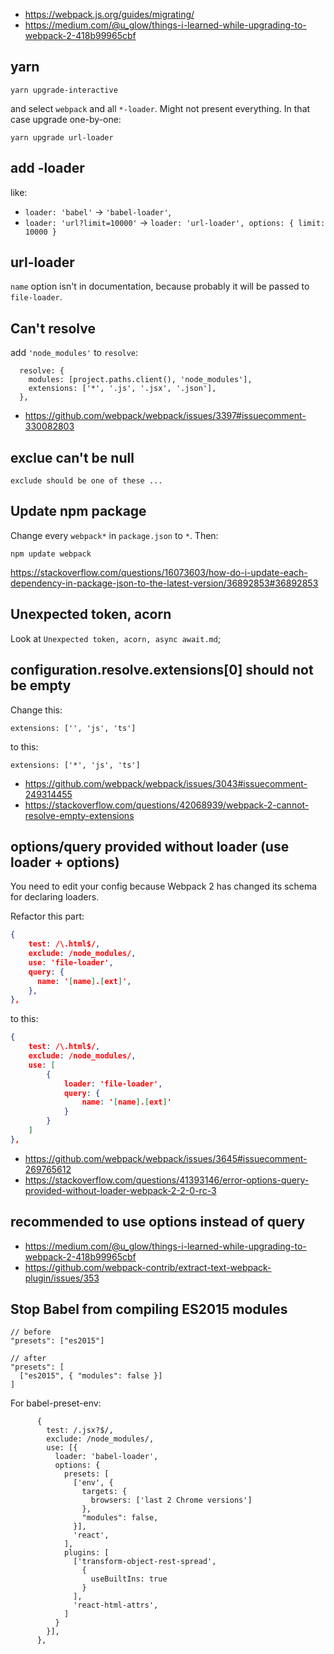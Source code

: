 - https://webpack.js.org/guides/migrating/
- https://medium.com/@u_glow/things-i-learned-while-upgrading-to-webpack-2-418b99965cbf

## yarn

`yarn upgrade-interactive`

and select `webpack` and all `*-loader`. Might not present everything. In that case upgrade one-by-one:

`yarn upgrade url-loader`

## add -loader

like:
- `loader: 'babel'` -> `'babel-loader'`,
- `loader: 'url?limit=10000'` -> `loader: 'url-loader', options: { limit: 10000 }`

## url-loader

`name` option isn't in documentation, because probably it will be passed to `file-loader`.

## Can't resolve

add `'node_modules'` to `resolve`:

```
  resolve: {
    modules: [project.paths.client(), 'node_modules'],
    extensions: ['*', '.js', '.jsx', '.json'],
  },
```

- https://github.com/webpack/webpack/issues/3397#issuecomment-330082803

## exclue can't be null

`exclude should be one of these ...`

## Update npm package

Change every `webpack*` in `package.json` to `*`. Then:

`npm update webpack`

https://stackoverflow.com/questions/16073603/how-do-i-update-each-dependency-in-package-json-to-the-latest-version/36892853#36892853

## Unexpected token, acorn

Look at `Unexpected token, acorn, async await.md`;

## configuration.resolve.extensions[0] should not be empty

Change this:

`extensions: ['', 'js', 'ts']`

to this:

`extensions: ['*', 'js', 'ts']`

- https://github.com/webpack/webpack/issues/3043#issuecomment-249314455
- https://stackoverflow.com/questions/42068939/webpack-2-cannot-resolve-empty-extensions

## options/query provided without loader (use loader + options)

You need to edit your config because Webpack 2 has changed its schema for declaring loaders.

Refactor this part:

```json
{
    test: /\.html$/,
    exclude: /node_modules/,
    use: 'file-loader',
    query: {
      name: '[name].[ext]',
    },
},
```
to this:

```json
{
    test: /\.html$/,
    exclude: /node_modules/,
    use: [
        {
            loader: 'file-loader',
            query: {
                name: '[name].[ext]'
            }
        }
    ]
},
```

- https://github.com/webpack/webpack/issues/3645#issuecomment-269765612
- https://stackoverflow.com/questions/41393146/error-options-query-provided-without-loader-webpack-2-2-0-rc-3

## recommended to use options instead of query

- https://medium.com/@u_glow/things-i-learned-while-upgrading-to-webpack-2-418b99965cbf
- https://github.com/webpack-contrib/extract-text-webpack-plugin/issues/353

## Stop Babel from compiling ES2015 modules

```
// before
"presets": ["es2015"]

// after
"presets": [
  ["es2015", { "modules": false }]
]
```

For babel-preset-env:

```
      {
        test: /.jsx?$/,
        exclude: /node_modules/,
        use: [{
          loader: 'babel-loader',
          options: {
            presets: [
              ['env', {
                targets: {
                  browsers: ['last 2 Chrome versions']
                },
                "modules": false,
              }],
              'react',
            ],
            plugins: [
              ['transform-object-rest-spread',
                {
                  useBuiltIns: true
                }
              ],
              'react-html-attrs',
            ]
          }
        }],
      },
```

